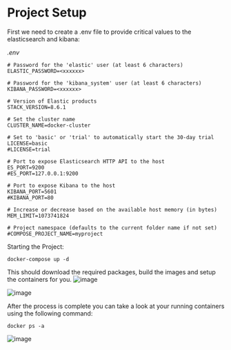 # Project Setup

First we need to create a .env file to provide critical values to the elasticsearch and kibana:

*.env*

```
# Password for the 'elastic' user (at least 6 characters)
ELASTIC_PASSWORD=<xxxxxx>

# Password for the 'kibana_system' user (at least 6 characters)
KIBANA_PASSWORD=<xxxxxx>

# Version of Elastic products
STACK_VERSION=8.6.1

# Set the cluster name
CLUSTER_NAME=docker-cluster

# Set to 'basic' or 'trial' to automatically start the 30-day trial
LICENSE=basic
#LICENSE=trial

# Port to expose Elasticsearch HTTP API to the host
ES_PORT=9200
#ES_PORT=127.0.0.1:9200

# Port to expose Kibana to the host
KIBANA_PORT=5601
#KIBANA_PORT=80

# Increase or decrease based on the available host memory (in bytes)
MEM_LIMIT=1073741824

# Project namespace (defaults to the current folder name if not set)
#COMPOSE_PROJECT_NAME=myproject

```

Starting the Project:
```
docker-compose up -d
```

This should download the required packages, build the images and setup the containers for you.
![image](https://user-images.githubusercontent.com/46488345/218675861-266184de-18c4-4350-ab70-04d2057a20de.png)

![image](https://user-images.githubusercontent.com/46488345/218676354-da1b843a-4772-4105-98dd-db89c0576063.png)

After the process is complete you can take a look at your running containers using the following command:
```
docker ps -a
```
![image](https://user-images.githubusercontent.com/46488345/218677063-cc3ca0c6-40f9-4d5d-88fc-5d48b4edfb6e.png)

